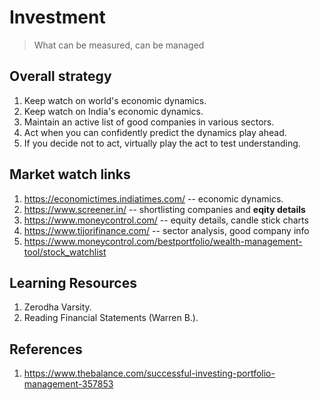 Investment
=============

> What can be measured, can be managed

## Overall strategy
1. Keep watch on world's economic dynamics.
2. Keep watch on India's economic dynamics.
3. Maintain an active list of good companies in various sectors.
4. Act when you can confidently predict the dynamics play ahead.
5. If you decide not to act, virtually play the act to test understanding.


## Market watch links
1. <https://economictimes.indiatimes.com/> -- economic dynamics.
1. <https://www.screener.in/> -- shortlisting companies and **eqity details**
1. <https://www.moneycontrol.com/> -- equity details, candle stick charts
1. <https://www.tijorifinance.com/> -- sector analysis, good company info
1. <https://www.moneycontrol.com/bestportfolio/wealth-management-tool/stock_watchlist>


## Learning Resources
1. Zerodha Varsity.
1. Reading Financial Statements (Warren B.).


<a name="references"></a>
## References
1. <https://www.thebalance.com/successful-investing-portfolio-management-357853>


